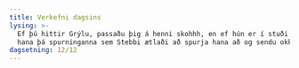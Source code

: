 ```yaml
---
title: Verkefni dagsins
lysing: >-
  Ef þú hittir Grýlu, passaðu þig á henni skohhh, en ef hún er í stuði spurðu
  hana þá spurninganna sem Stebbi ætlaði að spurja hana að og sendu okkur. :)
dagsetning: 12/12
---
```


